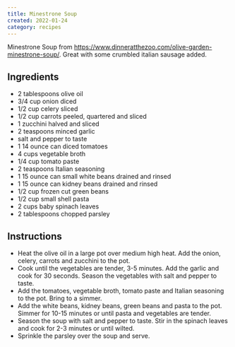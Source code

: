 ```yaml
---
title: Minestrone Soup
created: 2022-01-24
category: recipes
---
```

Minestrone Soup from https://www.dinneratthezoo.com/olive-garden-minestrone-soup/. Great with some crumbled italian sausage added.

## Ingredients

- 2 tablespoons olive oil
- 3/4 cup onion diced
- 1/2 cup celery sliced
- 1/2 cup carrots peeled, quartered and sliced
- 1 zucchini halved and sliced
- 2 teaspoons minced garlic
- salt and pepper to taste
- 1 14 ounce can diced tomatoes
- 4 cups vegetable broth
- 1/4 cup tomato paste
- 2 teaspoons Italian seasoning
- 1 15 ounce can small white beans drained and rinsed
- 1 15 ounce can kidney beans drained and rinsed
- 1/2 cup frozen cut green beans
- 1/2 cup small shell pasta
- 2 cups baby spinach leaves
- 2 tablespoons chopped parsley

## Instructions

- Heat the olive oil in a large pot over medium high heat. Add the onion,
  celery, carrots and zucchini to the pot.
- Cook until the vegetables are tender, 3-5 minutes. Add the garlic and cook for
  30 seconds. Season the vegetables with salt and pepper to taste.
- Add the tomatoes, vegetable broth, tomato paste and Italian seasoning to the
  pot. Bring to a simmer.
- Add the white beans, kidney beans, green beans and pasta to the pot. Simmer
  for 10-15 minutes or until pasta and vegetables are tender.
- Season the soup with salt and pepper to taste. Stir in the spinach leaves and
  cook for 2-3 minutes or until wilted.
- Sprinkle the parsley over the soup and serve.
